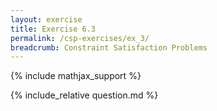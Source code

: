 ```yaml
---
layout: exercise
title: Exercise 6.3
permalink: /csp-exercises/ex_3/
breadcrumb: Constraint Satisfaction Problems
---
```


{% include mathjax_support %}

<div><i class="arrow-up loader" data-chapter="csp-exercises" data-exercise="ex_3" data-rating="0"></i></div>
{% include_relative question.md %}
